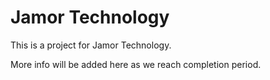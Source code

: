 # Jamor Technology

This is a project for Jamor Technology. 

More info will be added here as we reach completion period.


